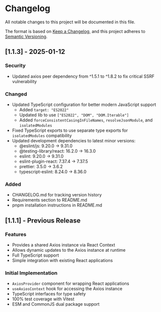 # Changelog

All notable changes to this project will be documented in this file.

The format is based on [Keep a Changelog](https://keepachangelog.com/en/1.1.0/),
and this project adheres to [Semantic Versioning](https://semver.org/spec/v2.0.0.html).

## [1.1.3] - 2025-01-12

### Security
- Updated axios peer dependency from ^1.5.1 to ^1.8.2 to fix critical SSRF vulnerability

### Changed
- Updated TypeScript configuration for better modern JavaScript support
  - Added `target: "ES2022"`
  - Updated lib to use `["ES2022", "DOM", "DOM.Iterable"]`
  - Added `forceConsistentCasingInFileNames`, `resolveJsonModule`, and `isolatedModules`
- Fixed TypeScript exports to use separate type exports for `isolatedModules` compatibility
- Updated development dependencies to latest minor versions:
  - @eslint/js: 9.20.0 → 9.31.0
  - @testing-library/react: 16.2.0 → 16.3.0
  - eslint: 9.20.0 → 9.31.0
  - eslint-plugin-react: 7.37.4 → 7.37.5
  - prettier: 3.5.0 → 3.6.2
  - typescript-eslint: 8.24.0 → 8.36.0

### Added
- CHANGELOG.md for tracking version history
- Requirements section to README.md
- pnpm installation instructions in README.md

## [1.1.1] - Previous Release

### Features
- Provides a shared Axios instance via React Context
- Allows dynamic updates to the Axios instance at runtime
- Full TypeScript support
- Simple integration with existing React applications

### Initial Implementation
- `AxiosProvider` component for wrapping React applications
- `useAxiosContext` hook for accessing the Axios instance
- TypeScript interfaces for type safety
- 100% test coverage with Vitest
- ESM and CommonJS dual package support